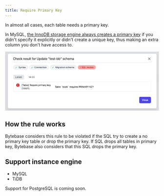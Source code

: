 ```yaml
---
title: Require Primary Key
---
```


In almost all cases, each table needs a primary key.

In MySQL, [the InnoDB storage engine always creates a primary key](https://dev.mysql.com/doc/refman/8.0/en/innodb-index-types.html) if you didn't specify it explicitly or didn't create a unique key, thus making an extra column you don't have access to.

![schema-review-table-require-pk](/static/docs-assets/schema-review-table-require-pk.png)

## How the rule works

Bytebase considers this rule to be violated if the SQL try to create a no primary key table or drop the primary key. If SQL drops all tables in primary key, Bytebase also considers that this SQL drops the primary key.

## Support instance engine

- MySQL
- TiDB

Support for PostgreSQL is coming soon.